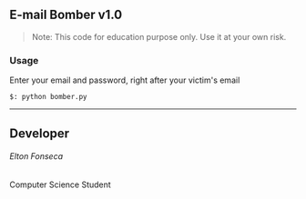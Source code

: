 ## E-mail Bomber v1.0

> Note: This code for education purpose only. Use it at your own risk.

### Usage 

Enter your email and password, right after your victim's email

```
$: python bomber.py
```
***

## Developer

###### Elton Fonseca
Computer Science Student
